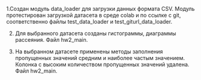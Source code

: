 1.Создан модуль data_loader для загрузки данных формата CSV. Модуль протестирован загрузкой датасета в среде colab и по ссылке с git, соответственно файлы test_data_loader и test_giturl_data_loader. 

2. Для выбранного датасета созданы гистограммы, диаграммы рассеяния. Файл hw2_main.

3. На выбранном датасете применены методы заполнения пропущенных значений средним и наиболее частым значением. Колонка с высоким количеством пропущенных значений удалена. Файл hw2_main.
